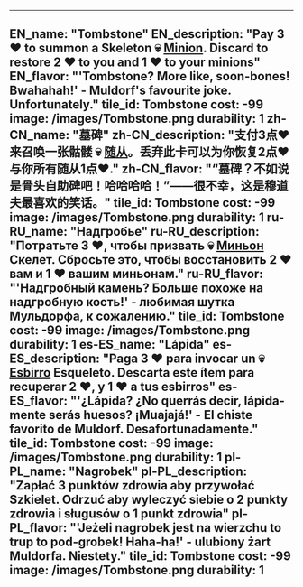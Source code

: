 ---

EN_name: "Tombstone"
EN_description: "Pay 3 ❤️ to summon a Skeleton 💀 <u>Minion</u>. Discard to restore 2 ❤️ to you and 1 ❤️ to your minions"
EN_flavor: "'Tombstone? More like, soon-bones! Bwahahah!' - Muldorf's favourite joke. Unfortunately."
tile_id: Tombstone
cost: -99
image: /images/Tombstone.png
durability: 1
zh-CN_name: "墓碑"
zh-CN_description: "支付3点❤️来召唤一张骷髅 💀 <u>随从</u>。丢弃此卡可以为你恢复2点❤️与你所有随从1点❤️."
zh-CN_flavor: "“墓碑？不如说是骨头自助碑吧！哈哈哈哈！”——很不幸，这是穆道夫最喜欢的笑话。"
tile_id: Tombstone
cost: -99
image: /images/Tombstone.png
durability: 1
ru-RU_name: "Надгробье"
ru-RU_description: "Потратьте 3 ❤️, чтобы призвать 💀 <u>Миньон</u> Скелет. Сбросьте это, чтобы восстановить 2 ❤️ вам и 1 ❤️ вашим миньонам."
ru-RU_flavor: "'Надгробный камень? Больше похоже на надгробную кость!' - любимая шутка Мульдорфа, к сожалению."
tile_id: Tombstone
cost: -99
image: /images/Tombstone.png
durability: 1
es-ES_name: "Lápida"
es-ES_description: "Paga 3 ❤️ para invocar un 💀 <u>Esbirro</u> Esqueleto. Descarta este ítem para recuperar 2 ❤️, y 1 ❤️ a tus esbirros"
es-ES_flavor: "'¿Lápida? ¿No querrás decir, lápida-mente serás huesos? ¡Muajajá!' - El chiste favorito de Muldorf. Desafortunadamente."
tile_id: Tombstone
cost: -99
image: /images/Tombstone.png
durability: 1
pl-PL_name: "Nagrobek"
pl-PL_description: "Zapłać 3 punktów zdrowia aby przywołać Szkielet. Odrzuć aby wyleczyć siebie o 2 punkty zdrowia i sługusów o 1 punkt zdrowia"
pl-PL_flavor: "'Jeżeli nagrobek jest na wierzchu to trup to pod-grobek! Haha-ha!' - ulubiony żart Muldorfa. Niestety."
tile_id: Tombstone
cost: -99
image: /images/Tombstone.png
durability: 1
---